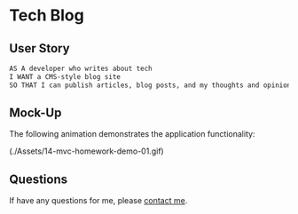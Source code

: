 # Tech Blog

## User Story

```md
AS A developer who writes about tech
I WANT a CMS-style blog site
SO THAT I can publish articles, blog posts, and my thoughts and opinions
```

## Mock-Up

The following animation demonstrates the application functionality:

(./Assets/14-mvc-homework-demo-01.gif) 


## Questions
If have any questions for me, please [contact me](mailto:frankie01marie@yahoo.com).

